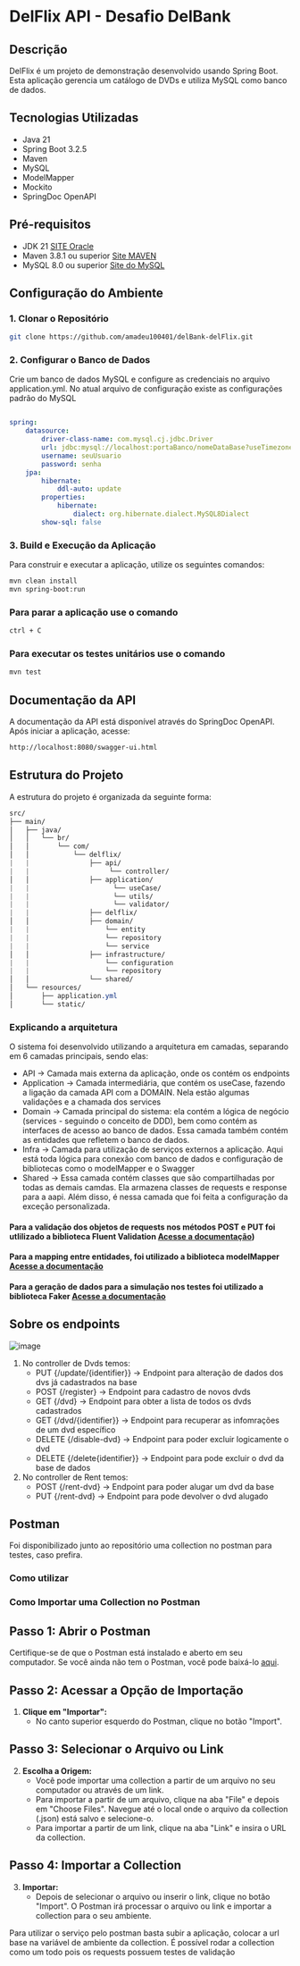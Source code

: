 # DelFlix API - Desafio DelBank

## Descrição
DelFlix é um projeto de demonstração desenvolvido usando Spring Boot. Esta aplicação gerencia um catálogo de DVDs e utiliza MySQL como banco de dados.

## Tecnologias Utilizadas
- Java 21
- Spring Boot 3.2.5
- Maven
- MySQL 
- ModelMapper
- Mockito
- SpringDoc OpenAPI

## Pré-requisitos
- JDK 21 [SITE Oracle](https://www.oracle.com/br/java/technologies/downloads/)
- Maven 3.8.1 ou superior [Site MAVEN](https://maven.apache.org/download.cgi)
- MySQL 8.0 ou superior [Site do MySQL](https://www.mysql.com/downloads/)

## Configuração do Ambiente

### 1. Clonar o Repositório
```sh
git clone https://github.com/amadeu100401/delBank-delFlix.git
```

### 2. Configurar o Banco de Dados
Crie um banco de dados MySQL e configure as credenciais no arquivo application.yml.
No atual arquivo de configuração existe as configurações padrão do MySQL

```yaml

spring:
    datasource:
        driver-class-name: com.mysql.cj.jdbc.Driver
        url: jdbc:mysql://localhost:portaBanco/nomeDataBase?useTimezone=true@serverTimeZone=UTC
        username: seuUsuario
        password: senha
    jpa: 
        hibernate:
            ddl-auto: update
        properties:
            hibernate:
                dialect: org.hibernate.dialect.MySQL8Dialect
        show-sql: false
```
### 3. Build e Execução da Aplicação
Para construir e executar a aplicação, utilize os seguintes comandos:
```sh
mvn clean install
mvn spring-boot:run
```
### Para parar a aplicação use o comando
```sh
ctrl + C
```
### Para executar os testes unitários use o comando
```sh
mvn test
```
## Documentação da API
A documentação da API está disponível através do SpringDoc OpenAPI. Após iniciar a aplicação, acesse:
```sh
http://localhost:8080/swagger-ui.html
```
## Estrutura do Projeto
A estrutura do projeto é organizada da seguinte forma:
``` css
src/
├── main/
│   ├── java/
│   │   └── br/
│   │       └── com/
│   │           └── delflix/
|   |               ├── api/
|   |                    └── controller/
│   │               ├── application/
|   |                     └── useCase/
|   |                     └── utils/
|   |                     └── validator/
|   |               ├── delflix/
│   │               ├── domain/
|   |                   └── entity
|   |                   └── repository
|   |                   └── service
│   │               ├── infrastructure/
|   |                   └── configuration
|   |                   └── repository
│   │               └── shared/
│   └── resources/
│       ├── application.yml
│       └── static/
```
### Explicando a arquitetura
O sistema foi desenvolvido utilizando a arquitetura em camadas, separando em 6 camadas principais, sendo elas:
- API -> Camada mais externa da aplicação, onde os contém os endpoints
- Application -> Camada intermediária, que contém os useCase, fazendo a ligação da camada API com a DOMAIN. Nela estão algumas validações e a chamada dos services
- Domain -> Camada principal do sistema: ela contém a lógica de negócio (services - seguindo o conceito de DDD), bem como contém as interfaces de acesso ao banco de dados. Essa camada também contém as entidades que refletem o banco de dados.
- Infra -> Camada para utilização de serviços externos a aplicação. Aqui está toda lógica para conexão com banco de dados e configuração de bibliotecas como o modelMapper e o Swagger
- Shared -> Essa camada contém classes que são compartilhadas por todas as demais camdas. Ela armazena classes de requests e response para a aapi. Além disso, é nessa camada que foi feita a configuração da exceção personalizada.

#### Para a validação dos objetos de requests nos métodos POST e PUT foi utlilizado a biblioteca Fluent Validation [Acesse a documentação](https://mvallim.github.io/java-fluent-validator/))
#### Para a mapping entre entidades, foi utilizado a biblioteca modelMapper [Acesse a documentação](https://modelmapper.org/)
#### Para a geração de dados para a simulação nos testes foi utilizado a biblioteca Faker [Acesse a documentação](https://github.com/DiUS/java-faker)

## Sobre os endpoints 
![image](https://github.com/amadeu100401/delBank-delFlix/assets/54649985/475070c5-f885-4e59-80c0-1dfe97f428e5)

1. No controller de Dvds temos:
    - PUT {/update/{identifier}} -> Endpoint para alteração de dados dos dvs já cadastrados na base
    - POST {/register} -> Endpoint para cadastro de novos dvds
    - GET {/dvd} -> Endpoint para obter a lista de todos os dvds cadastrados
    - GET {/dvd/{identifier}} -> Endpoint para recuperar as infomrações de um dvd específico
    - DELETE {/disable-dvd} -> Endpoint para poder excluir logicamente o dvd
    - DELETE {/delete{identifier}} -> Endpoint para pode excluir o dvd da base de dados
2. No controller de Rent temos:
    - POST {/rent-dvd} -> Endpoint para poder alugar um dvd da base
    - PUT {/rent-dvd} -> Endpoint para pode devolver o dvd alugado
      
## Postman
Foi disponibilizado junto ao repositório uma collection no postman para testes, caso prefira.
### Como utilizar
### Como Importar uma Collection no Postman
## Passo 1: Abrir o Postman
Certifique-se de que o Postman está instalado e aberto em seu computador. Se você ainda não tem o Postman, você pode baixá-lo [aqui](https://www.postman.com/downloads/).

## Passo 2: Acessar a Opção de Importação

1. **Clique em "Importar":**
   - No canto superior esquerdo do Postman, clique no botão "Import".

## Passo 3: Selecionar o Arquivo ou Link

2. **Escolha a Origem:**
   - Você pode importar uma collection a partir de um arquivo no seu computador ou através de um link. 
   - Para importar a partir de um arquivo, clique na aba "File" e depois em "Choose Files". Navegue até o local onde o arquivo da collection (.json) está salvo e selecione-o.
   - Para importar a partir de um link, clique na aba "Link" e insira o URL da collection. 

## Passo 4: Importar a Collection

3. **Importar:**
   - Depois de selecionar o arquivo ou inserir o link, clique no botão "Import". O Postman irá processar o arquivo ou link e importar a collection para o seu ambiente.

Para utilizar o serviço pelo postman basta subir a aplicação, colocar a url base na variável de ambiente da collection.
É possível rodar a collection como um todo pois os requests possuem testes de validação

